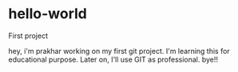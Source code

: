 # hello-world
First project

hey, i'm prakhar working on my first git project. I'm learning this for educational purpose. Later on, I'll use GIT as professional.
bye!!
